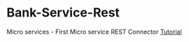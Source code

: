 # Bank-Service-Rest

Micro services - First Micro service REST Connector
[Tutorial](https://www.youtube.com/watch?v=2-qIoZcvhAw)
